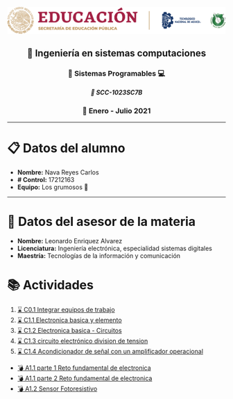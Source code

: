 ![sin titulo](img/liston.png "Logo tec") 
## <div align="center">:open_file_folder: Ingeniería en sistemas computaciones </div> ##
### <div align="center">:pushpin: Sistemas Programables :computer: </div> ###
##### <div align="center">:floppy_disk: SCC-1023SC7B </div> ####
### <div align="center">:calendar: Enero - Julio 2021 </div> ###
***
# :clipboard: Datos del alumno
* **Nombre:** Nava Reyes Carlos
* **# Control:** 17212163
* **Equipo:** Los grumosos :bear:

---

# :necktie: Datos del asesor de la materia
* **Nombre:** Leonardo Enriquez Alvarez
* **Licenciatura:** Ingeniería electrónica, especialidad sistemas digitales
* **Maestría:** Tecnologías de la información y comunicación

# :books: Actividades 
1. [ :hourglass:  C0.1 Integrar equipos de trabajo](Blog/C0.1_IntegrarEquiposdeTrabajo_NavaReyesCarlos.md "Individual")
2. [ :hourglass:  C1.1 Electronica basica y elemento](Blog/C1.1_ElectronicaBasica_y_elementos_NavaReyesCarlos.md "Individual")
3. [ :hourglass:  C1.2 Electronica basica - Circuitos](Blog/C1.2_ElectronicaBasica_circuitos_NavaReyesCarlos.md "Individual")
4. [ :hourglass:  C1.3 circuito electrónico division de tension](Blog/C1.3_Circuito_electrónico_divisor_tensión_NavaReyesCarlos.md "Individual")
5. [ :hourglass:  C1.4 Acondicionador de señal con un amplificador operacional](Blog/C1.4_AcondicionadorSeñal_AmOp_NavaReyesCarlos.md "Individual")

- [ :bomb:  A1.1 parte 1 Reto fundamental de electronica](docs/A1.1_RetoFundamentalElectronicaB2_NavaReyesCarlos.md "Equipo")
- [ :bomb:  A1.1 parte 2 Reto fundamental de electronica](docs/A1.1_RetoFundamentalElectronicaB3_NavaReyesCarlos.md "Equipo")
- [ :bomb:  A1.2 Sensor Fotoresistivo](docs/A1.2_Sensor_FotoResistivo_NavaReyesCarlos.md "Equipo")


